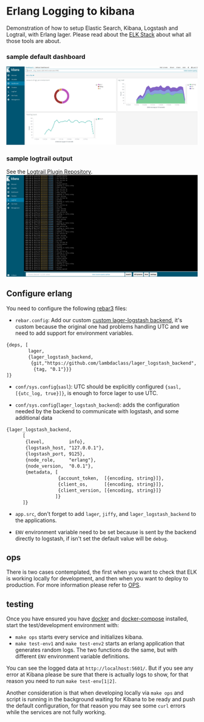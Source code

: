 # Erlang Logging to kibana
Demonstration of how to setup Elastic Search, Kibana, Logstash and
Logtrail, with Erlang lager. Please read about the [ELK Stack]
about what all those tools are about.

### sample default dashboard
![dashboard](imgs/sample_default_dashboard.jpg)

### sample logtrail output
See the [Logtrail Plugin Repository].
![logtrail](imgs/sample_logtrail.jpg)

## Configure erlang
You need to configure the following [rebar3] files:

- `rebar.config`: Add our custom [custom lager-logstash backend], it's
  custom because the original one had problems handling UTC and we need
  to add support for environment variables.
~~~
{deps, [
        lager,
        {lager_logstash_backend,
         {git,"https://github.com/lambdaclass/lager_logstash_backend",
          {tag, "0.1"}}}
]}
~~~

- `conf/sys.config`(`sasl`): UTC should be explicitly configured
  `{sasl, [{utc_log, true}]}`, is enough to force lager to use UTC.

- `conf/sys.config`(`lager_logstash_backend`): adds the configuration
  needed by the backend to communicate with logstash, and some
  additional data

~~~
{lager_logstash_backend,
      [
       {level,         info},
       {logstash_host, "127.0.0.1"},
       {logstash_port, 9125},
       {node_role,     "erlang"},
       {node_version,  "0.0.1"},
       {metadata, [
                   {account_token,  [{encoding, string}]},
                   {client_os,      [{encoding, string}]},
                   {client_version, [{encoding, string}]}
                  ]}
      ]}
~~~

- `app.src`, don't forget to add `lager`, `jiffy`, and
  `lager_logstash_backend` to the applications.

- `ENV` environment variable need to be set because is sent by the
  backend directly to logstash, if isn't set the default value
  will be `debug`.

## ops
There is two cases contemplated, the first when you want to check
that ELK is working locally for development, and then when you want
to deploy to production. For more information please refer to
[OPS](ops/).

## testing
Once you have ensured you have [docker] and [docker-compose] installed,
start the test/development environment with:

- `make ops` starts every service and initializes kibana.
- `make test-env1` and `make test-env2` starts an erlang application that
  generates random logs. The two functions do the same, but with
  different `ENV` environment variable definitions.

You can see the logged data at `http://localhost:5601/`. But if you see
any error at Kibana please be sure that there is actually logs to show,
for that reason you need to run `make test-env[1|2]`.

Another consideration is that when developing locally via `make ops`
and script is running in the background waiting for Kibana to be
ready and push the default configuration, for that reason you may see
some `curl` errors while the services are not fully working.

[ELK Stack]: https://www.elastic.co/elk-stack
[Logtrail Plugin Repository]: https://github.com/sivasamyk/logtrail
[rebar3]: https://github.com/erlang/rebar3
[custom lager-logstash backend]: https://github.com/lambdaclass/lager_logstash_backend
[docker]: https://docs.docker.com/install/
[docker-compose]: https://docs.docker.com/compose/install/
